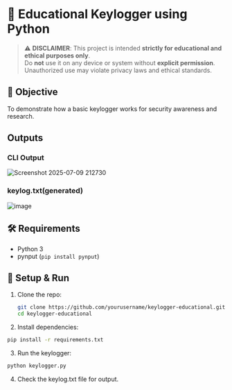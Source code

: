 # 🔐 Educational Keylogger using Python

> ⚠️ **DISCLAIMER**: This project is intended **strictly for educational and ethical purposes only**.  
> Do **not** use it on any device or system without **explicit permission**. Unauthorized use may violate privacy laws and ethical standards.

## 📌 Objective

To demonstrate how a basic keylogger works for security awareness and research.

## Outputs

### CLI Output
![Screenshot 2025-07-09 212730](https://github.com/user-attachments/assets/fb8a0478-cbe3-4133-935c-6681b899ee96)

### keylog.txt(generated)
![image](https://github.com/user-attachments/assets/53d4079c-71c2-4963-ae65-b808c2552ac4)

## 🛠 Requirements

- Python 3
- pynput (`pip install pynput`)

## 🚀 Setup & Run

1. Clone the repo:
   ```bash
   git clone https://github.com/yourusername/keylogger-educational.git
   cd keylogger-educational

2. Install dependencies:

```bash
pip install -r requirements.txt
```

3. Run the keylogger:
   
```bash
python keylogger.py
```

4. Check the keylog.txt file for output.
